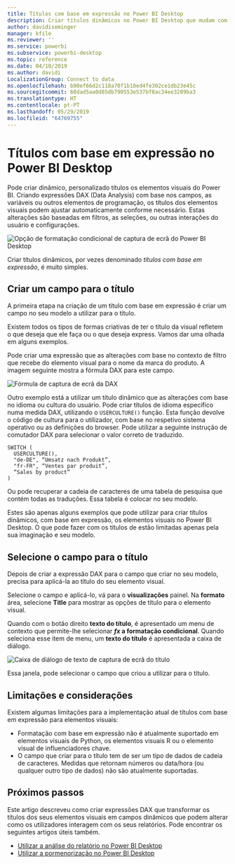 ```yaml
---
title: Títulos com base em expressão no Power BI Desktop
description: Criar títulos dinâmicos no Power BI Desktop que mudam com base nas expressões programáticas, usando a formatação condicional programática
author: davidiseminger
manager: kfile
ms.reviewer: ''
ms.service: powerbi
ms.subservice: powerbi-desktop
ms.topic: reference
ms.date: 04/10/2019
ms.author: davidi
LocalizationGroup: Connect to data
ms.openlocfilehash: b90ef66d2c118a70f1b18ed4fe302ce1db23e45c
ms.sourcegitcommit: 60dad5aa0d85db790553e537bf8ac34ee3289ba3
ms.translationtype: HT
ms.contentlocale: pt-PT
ms.lasthandoff: 05/29/2019
ms.locfileid: "64769755"
---
```

# <a name="expression-based-titles-in-power-bi-desktop"></a>Títulos com base em expressão no Power BI Desktop

Pode criar dinâmico, personalizado títulos os elementos visuais do Power BI. Criando expressões DAX (Data Analysis) com base nos campos, as variáveis ou outros elementos de programação, os títulos dos elementos visuais podem ajustar automaticamente conforme necessário. Estas alterações são baseadas em filtros, as seleções, ou outras interações do usuário e configurações.

![Opção de formatação condicional de captura de ecrã do Power BI Desktop](media/desktop-conditional-formatting-visual-titles/expression-based-title-01.png)

Criar títulos dinâmicos, por vezes denominado *títulos com base em expressão*, é muito simples. 

## <a name="create-a-field-for-your-title"></a>Criar um campo para o título

A primeira etapa na criação de um título com base em expressão é criar um campo no seu modelo a utilizar para o título. 

Existem todos os tipos de formas criativas de ter o título da visual refletem o que deseja que ele faça ou o que deseja express. Vamos dar uma olhada em alguns exemplos.

Pode criar uma expressão que as alterações com base no contexto de filtro que recebe do elemento visual para o nome da marca do produto. A imagem seguinte mostra a fórmula DAX para este campo.

![Fórmula de captura de ecrã da DAX](media/desktop-conditional-formatting-visual-titles/expression-based-title-02.png)

Outro exemplo está a utilizar um título dinâmico que as alterações com base no idioma ou cultura do usuário. Pode criar títulos de idioma específico numa medida DAX, utilizando o `USERCULTURE()` função. Esta função devolve o código de cultura para o utilizador, com base no respetivo sistema operativo ou as definições do browser. Pode utilizar a seguinte instrução de comutador DAX para selecionar o valor correto de traduzido. 

```
SWITCH (
  USERCULTURE(),
  "de-DE", “Umsatz nach Produkt”,
  "fr-FR", “Ventes par produit”,
  “Sales by product”
)
```

Ou pode recuperar a cadeia de caracteres de uma tabela de pesquisa que contém todas as traduções. Essa tabela é colocar no seu modelo. 

Estes são apenas alguns exemplos que pode utilizar para criar títulos dinâmicos, com base em expressão, os elementos visuais no Power BI Desktop. O que pode fazer com os títulos de estão limitadas apenas pela sua imaginação e seu modelo.


## <a name="select-your-field-for-your-title"></a>Selecione o campo para o título

Depois de criar a expressão DAX para o campo que criar no seu modelo, precisa para aplicá-la ao título do seu elemento visual.

Selecione o campo e aplicá-lo, vá para o **visualizações** painel. Na **formato** área, selecione **Title** para mostrar as opções de título para o elemento visual. 

Quando com o botão direito **texto do título**, é apresentado um menu de contexto que permite-lhe selecionar ***fx* a formatação condicional**. Quando seleciona esse item de menu, um **texto do título** é apresentada a caixa de diálogo. 

![Caixa de diálogo de texto de captura de ecrã do título](media/desktop-conditional-formatting-visual-titles/expression-based-title-02b.png)

Essa janela, pode selecionar o campo que criou a utilizar para o título.

## <a name="limitations-and-considerations"></a>Limitações e considerações

Existem algumas limitações para a implementação atual de títulos com base em expressão para elementos visuais:

* Formatação com base em expressão não é atualmente suportado em elementos visuais de Python, os elementos visuais R ou o elemento visual de influenciadores chave.
* O campo que criar para o título tem de ser um tipo de dados de cadeia de caracteres. Medidas que retornam números ou data/hora (ou qualquer outro tipo de dados) não são atualmente suportadas.

## <a name="next-steps"></a>Próximos passos

Este artigo descreveu como criar expressões DAX que transformar os títulos dos seus elementos visuais em campos dinâmicos que podem alterar como os utilizadores interagem com os seus relatórios. Pode encontrar os seguintes artigos úteis também.

* [Utilizar a análise do relatório no Power BI Desktop](desktop-cross-report-drill-through.md)
* [Utilizar a pormenorização no Power BI Desktop](desktop-drillthrough.md)